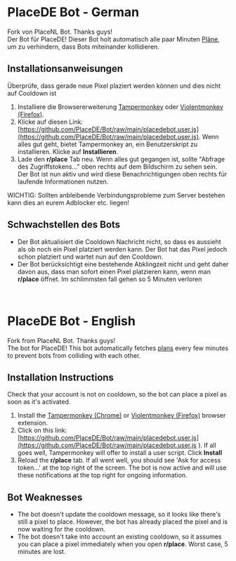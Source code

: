 # PlaceDE Bot - German
Fork von PlaceNL Bot. Thanks guys!  
Der Bot für PlaceDE! Dieser Bot holt automatisch alle paar Minuten [Pläne](https://github.com/placeDE/pixel), um zu verhindern, dass Bots miteinander kollidieren.

## Installationsanweisungen

Überprüfe, dass gerade neue Pixel plaziert werden können und dies nicht auf Cooldown ist

1. Installiere die Browsererweiterung [Tampermonkey](https://www.tampermonkey.net/) oder [Violentmonkey (Firefox)](https://addons.mozilla.org/en-US/firefox/addon/violentmonkey/).
2. Klicke auf diesen Link: [https://github.com/PlaceDE/Bot/raw/main/placedebot.user.js](https://github.com/PlaceDE/Bot/raw/main/placedebot.user.js). Wenn alles gut geht, bietet Tampermonkey an, ein Benutzerskript zu installieren. Klicke auf **Installieren**.
3. Lade den **r/place** Tab neu. Wenn alles gut gegangen ist, sollte "Abfrage des Zugriffstokens..." oben rechts auf dem Bildschirm zu sehen sein. Der Bot ist nun aktiv und wird diese Benachrichtigungen oben rechts für laufende Informationen nutzen.

WICHTIG: Sollten anbleibende Verbindungsprobleme zum Server bestehen kann dies an eurem Adblocker etc. liegen!

## Schwachstellen des Bots

- Der Bot aktualisiert die Cooldown Nachricht nicht, so dass es aussieht als ob noch ein Pixel platziert werden kann. Der Bot hat das Pixel jedoch schon platziert und wartet nun auf den Cooldown.
- Der Bot berücksichtigt eine bestehende Abklingzeit nicht und geht daher davon aus, dass man sofort einen Pixel platzieren kann, wenn man **r/place** öffnet. Im schlimmsten fall gehen so 5 Minuten verloren

<br/>

# PlaceDE Bot - English
Fork from PlaceNL Bot. Thanks guys!  
The bot for PlaceDE! This bot automatically fetches [plans](https://github.com/placeDE/pixel) every few minutes to prevent bots from colliding with each other.

## Installation Instructions

Check that your account is not on cooldown, so the bot can place a pixel as soon as it's activated.

1. Install the [Tampermonkey (Chrome)](https://www.tampermonkey.net/) or [Violentmonkey (Firefox)](https://addons.mozilla.org/en-US/firefox/addon/violentmonkey/) browser extension.
2. Click on this link: [https://github.com/PlaceDE/Bot/raw/main/placedebot.user.js](https://github.com/PlaceDE/Bot/raw/main/placedebot.user.js ). If all goes well, Tampermonkey will offer to install a user script. Click **Install**
3. Reload the **r/place** tab. If all went well, you should see 'Ask for access token...' at the top right of the screen. The bot is now active and will use these notifications at the top right for ongoing information.

## Bot Weaknesses

- The bot doesn't update the cooldown message, so it looks like there's still a pixel to place. However, the bot has already placed the pixel and is now waiting for the cooldown.
- The bot doesn't take into account an existing cooldown, so it assumes you can place a pixel immediately when you open **r/place**. Worst case, 5 minutes are lost.
